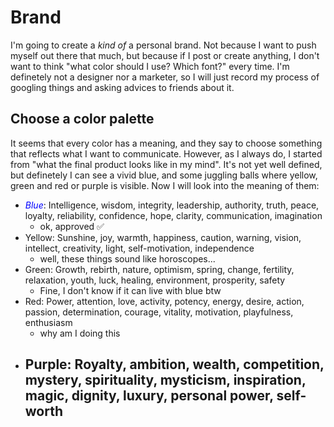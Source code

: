 # Brand


I'm going to create a _kind of_ a personal brand. Not because I want to push myself out there that much, but because if I post or create anything, I don't want to think "what color should I use? Which font?" every time. 
I'm definetely not a designer nor a marketer, so I will just record my process of googling things and asking advices to friends about it.

## Choose a color palette

It seems that every color has a meaning, and they say to choose something that reflects what I want to communicate. 
However, as I always do, I started from "what the final product looks like in my mind". It's not yet well defined, but definetely I can see a vivid blue, and some juggling balls where yellow, green and red or purple is visible.
Now I will look into the meaning of them:
-   <span style="color:blue">*Blue*</span>: Intelligence, wisdom, integrity, leadership, authority, truth, peace, loyalty, reliability, confidence, hope, clarity, communication, imagination
    -   ok, approved ✅
-  Yellow: Sunshine, joy, warmth, happiness, caution, warning, vision, intellect, creativity, light, self-motivation, independence
   -  well, these things sound like horoscopes...
-  Green: Growth, rebirth, nature, optimism, spring, change, fertility, relaxation, youth, luck, healing, environment, prosperity, safety
    - Fine, I don't know if it can live with blue btw
- Red: Power, attention, love, activity, potency, energy, desire, action, passion, determination, courage, vitality, motivation, playfulness, enthusiasm
  - why am I doing this
- Purple: Royalty, ambition, wealth, competition, mystery, spirituality, mysticism, inspiration, magic, dignity, luxury, personal power, self-worth
  - 